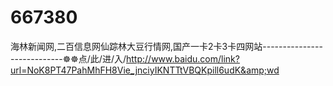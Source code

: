 # 667380
海林新闻网,二百信息网仙踪林大豆行情网,国产一卡2卡3卡四网站----------------------------☸☸点/此/进/入/http://www.baidu.com/link?url=NoK8PT47PahMhFH8Vie_jnciyIKNTTtVBQKpill6udK&amp;wd
